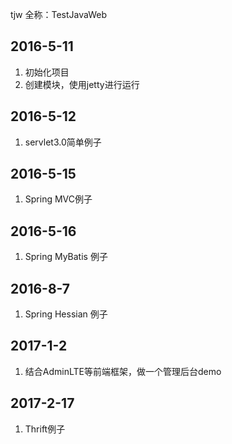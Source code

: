 tjw 全称：TestJavaWeb

## 2016-5-11
1. 初始化项目
2. 创建模块，使用jetty进行运行


## 2016-5-12
1. servlet3.0简单例子

## 2016-5-15
1. Spring MVC例子

## 2016-5-16
1. Spring MyBatis 例子

## 2016-8-7
1. Spring Hessian 例子

## 2017-1-2
1. 结合AdminLTE等前端框架，做一个管理后台demo

## 2017-2-17
1. Thrift例子